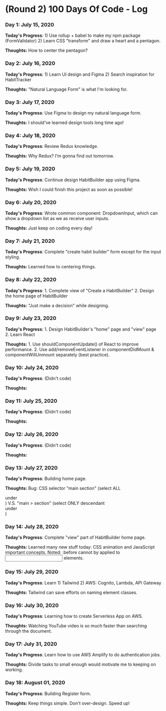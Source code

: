 # (Round 2) 100 Days Of Code - Log

### Day 1: July 15, 2020

**Today's Progress**: 1) Use rollup + babel to make my npm package (FormValidator) 2) Learn CSS "transform" and draw a heart and a pentagon.

**Thoughts:** How to center the pentagon?

### Day 2: July 16, 2020

**Today's Progress**: 1) Learn UI design and Figma 2) Search inspiration for HabitTracker

**Thoughts:** "Natural Language Form" is what I'm looking for.

### Day 3: July 17, 2020

**Today's Progress**: Use Figma to design my natural language form.

**Thoughts:** I should've learned design tools long time ago!

### Day 4: July 18, 2020

**Today's Progress**: Review Redux knowledge.

**Thoughts:** Why Redux? I'm gonna find out tomorrow.

### Day 5: July 19, 2020

**Today's Progress**: Continue design HabitBuilder app using Figma.

**Thoughts:** Wish I could finish this project as soon as possible!

### Day 6: July 20, 2020

**Today's Progress**: Wrote common component: DropdownInput, which can show a dropdown list as we as receive user inputs.

**Thoughts:** Just keep on coding every day!

### Day 7: July 21, 2020

**Today's Progress**: Complete "create habit builder" form except for the input styling.

**Thoughts:** Learned how to centering things.

### Day 8: July 22, 2020

**Today's Progress**: 1. Complete view of "Create a HabitBuilder" 2. Design the home page of HabitBuilder

**Thoughts:** "Just make a decision" while designing.

### Day 9: July 23, 2020

**Today's Progress**: 1. Design HabitBuilder's "home" page and "view" page 2. Learn React

**Thoughts:** 1. Use shouldComponentUpdate() of React to improve performance. 2. Use add/removeEventListener in componentDidMount & componentWillUnmount separately (best practice).

### Day 10: July 24, 2020

**Today's Progress**: (Didn't code)

**Thoughts:**

### Day 11: July 25, 2020

**Today's Progress**: (Didn't code)

**Thoughts:**

### Day 12: July 26, 2020

**Today's Progress**: (Didn't code)

**Thoughts:**

### Day 13: July 27, 2020

**Today's Progress**: Building home page.

**Thoughts:** Bug: CSS selector "main section" (select ALL <section> under <main>) V.S. "main > section" (select ONLY descendant <section> under <main>)
  
### Day 14: July 28, 2020

**Today's Progress**: Complete "view" part of HabitBuilder home page.

**Thoughts:** Learned many new stuff today: CSS animation and JavaScript important concepts. Noted: :before cannot by applied to <input> elements.

### Day 15: July 29, 2020

**Today's Progress**: Learn 1) Tailwind 2) AWS: Cognito, Lambda, API Gateway

**Thoughts:** Tailwind can save efforts on naming element classes.

### Day 16: July 30, 2020

**Today's Progress**: Learning how to create Serverless App on AWS.

**Thoughts:** Watching YouTube video is so much faster than searching through the document.

### Day 17: July 31, 2020

**Today's Progress**: Learn how to use AWS Amplify to do authentication jobs.

**Thoughts:** Divide tasks to small enough would motivate me to keeping on working.

### Day 18: August 01, 2020

**Today's Progress**: Building Register form.

**Thoughts:** Keep things simple. Don't over-design. Speed up!
